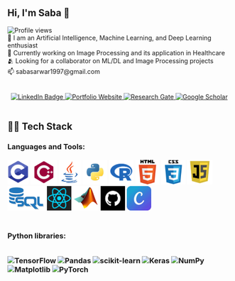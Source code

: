 ## Hi, I'm Saba 👋

<!--
**sabasarwar/sabasarwar** is a ✨ _special_ ✨ repository because its `README.md` (this file) appears on your GitHub profile.

Here are some ideas to get you started:

- 🔭 I’m currently working on ...
- 🌱 I’m currently learning ...
- 👯 I’m looking to collaborate on ...
- 🤔 I’m looking for help with ...
- 💬 Ask me about ...
- 📫 How to reach me: ...
- 😄 Pronouns: ...
- ⚡ Fun fact: ...
-->
<img src="https://komarev.com/ghpvc/?username=sabasarwar&style=flat-square&color=blue" alt="Profile views"/>
<div align = "left">
  👀 I am an Artificial Intelligence, Machine Learning, and Deep Learning enthusiast<br>
  🤖 Currently working on Image Processing and its application in Healthcare<br>
  🫂 Looking for a collaborator on ML/DL and Image Processing projects<br> 
  📫 sabasarwar1997@gmail.com <br> 
  <!-- 🕸️ <a href = "https://sabasarwar.github.io/">My Portfolio</a> -->
  </div>
<br>
<br>
<div id="badges" align = "center">

  <a href="https://www.linkedin.com/in/saba-sarwar/">
    <img src="https://img.shields.io/badge/LinkedIn-0072b1?style=for-the-badge&logo=linkedin&logoColor=white" alt="LinkedIn Badge"/>
  </a>
  <a href="https://sabasarwar.github.io/">
    <img src="https://img.shields.io/badge/Portfolio-%23000000.svg?style=for-the-badge&logo=firefox&logoColor=#FF7139" alt="Portfolio Website"/>
  </a>
  <a href="https://www.researchgate.net/profile/Saba-Sarwar-6">
    <img src="https://img.shields.io/badge/ResearchGate-00CCBB?style=for-the-badge&logo=ResearchGate&logoColor=white" alt="Research Gate"/>
  </a>
  <a href="https://scholar.google.com/citations?user=1zcbiP4AAAAJ&hl=en">
    <img src="https://img.shields.io/badge/google-4285F4?style=for-the-badge&logo=google&logoColor=white" alt="Google Scholar"/>
  </a>

</div>
<br>

<h2>👩‍💻 Tech Stack</h2>

<h3>Languages and Tools: 
<br>
<br>

<div>
    <img height="55" alt="c" src="img/c.png">
    <img height="55" alt="cpp" src="img/c++.png">
    <img height="55" alt="java" src="img/java.png">
    <img height="55" alt="python" src="https://raw.githubusercontent.com/github/explore/80688e429a7d4ef2fca1e82350fe8e3517d3494d/topics/python/python.png">
    <img height="55" alt="git" src="img/r.png">
    <img height="55" alt="html" src="https://raw.githubusercontent.com/github/explore/5c058a388828bb5fde0bcafd4bc867b5bb3f26f3/topics/html/html.png">
    <img height="55" alt="css" src="https://raw.githubusercontent.com/github/explore/80688e429a7d4ef2fca1e82350fe8e3517d3494d/topics/css/css.png"> 
    <img height="55" alt="js" src="img/js.png">
    <img height="55" alt="sql" src="img/sql.png">
    <img height="55" alt="react" src="img/react.png">
    <img height="55" alt="matlab" src="img/matlab.png">
    <img height="55" alt="git" src="img/git.png">
    <img height="55" alt="git" src="img/canva.png">
</div>

<br>

<h3>Python libraries: 
<br>
<br>

![TensorFlow](https://img.shields.io/badge/TensorFlow-%23FF6F00.svg?style=for-the-badge&logo=TensorFlow&logoColor=white)
![Pandas](https://img.shields.io/badge/pandas-%23150458.svg?style=for-the-badge&logo=pandas&logoColor=white)
![scikit-learn](https://img.shields.io/badge/scikit--learn-%23F7931E.svg?style=for-the-badge&logo=scikit-learn&logoColor=white)
![Keras](https://img.shields.io/badge/Keras-%23D00000.svg?style=for-the-badge&logo=Keras&logoColor=white)
![NumPy](https://img.shields.io/badge/numpy-%23013243.svg?style=for-the-badge&logo=numpy&logoColor=white)
![Matplotlib](https://img.shields.io/badge/matplotlib-orange.svg?style=for-the-badge&logo=matplotlib&logoColor=white)
![PyTorch](https://img.shields.io/badge/PyTorch-darkpink.svg?style=for-the-badge&logo=PyTorch&logoColor=white)
<br>
<br>